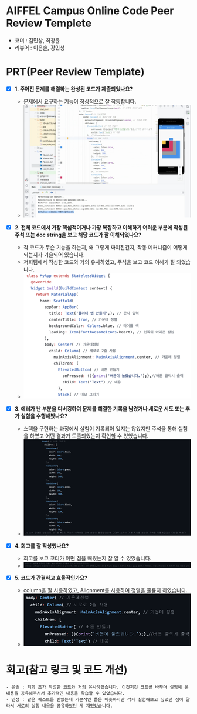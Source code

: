 # AIFFEL Campus Online Code Peer Review Templete
- 코더 : 김민상, 최창윤
- 리뷰어 : 이은솔, 강민성


# PRT(Peer Review Template)
- [x]  **1. 주어진 문제를 해결하는 완성된 코드가 제출되었나요?**
    - 문제에서 요구하는 기능이 정상적으로 잘 작동합니다.
    - ![PRT1](./250122-Fq1.png)
    
- [x]  **2. 전체 코드에서 가장 핵심적이거나 가장 복잡하고 이해하기 어려운 부분에 작성된 
주석 또는 doc string을 보고 해당 코드가 잘 이해되었나요?**
    - 각 코드가 무슨 기능을 하는지, 왜 그렇게 짜여진건지, 작동 메커니즘이 어떻게 되는지가 기술되어 있습니다.
    - 저희팀에서 작성한 코드와 거의 유사하였고, 주석을 보고 코드 이해가 잘 되었습니다.
    - ![PRT2](./250122-Fq2.png)
        
- [x]  **3. 에러가 난 부분을 디버깅하여 문제를 해결한 기록을 남겼거나
새로운 시도 또는 추가 실험을 수행해봤나요?**
    - 스택을 구현하는 과정에서 실험이 기록되어 있지는 않았지만 주석을 통해 실험을 하였고 어떤 결과가 도출되었는지 확인할 수 있었습니다.
    - ![PRT3](./250122-Fq3.png)
        
- [x]  **4. 회고를 잘 작성했나요?**
    - 회고를 보고 코더가 어떤 점을 배웠는지 잘 알 수 있었습니다.
    - ![PRT4](./250122-Fq4.png)
        
- [x]  **5. 코드가 간결하고 효율적인가요?**
    - column을 잘 사용하였고, Alignment를 사용하여 정렬을 훌륭히 하였습니다.
    - ![PRT5](./250122-Fq5.png)


# 회고(참고 링크 및 코드 개선)
```
- 은솔 : 저희 조가 작성한 코드와 거의 유사하였습니다. 이것저것 코드를 바꾸며 실험해 본 내용을 공유해주셔서 추가적인 내용을 학습할 수 있었습니다.    
- 민성 : 같은 퀘스트를 받았는데 기본적인 틀은 비슷하지만 각자 실험해보고 싶었던 점이 달라서 서로의 실험 내용을 공유하였던 게 재밌었습니다.
```
